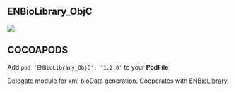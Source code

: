 ## ENBioLibrary_ObjC

![](https://badgen.net/badge/stable/1.2.0/blue)

## COCOAPODS

Add `pod 'ENBioLibrary_ObjC', '1.2.0'` to your **PodFile**

Delegate module for xml bioData generation. Cooperates with [ENBioLibrary](ENBioLibrary/README.md).
